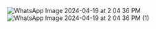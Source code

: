 ![WhatsApp Image 2024-04-19 at 2 04 36 PM](https://github.com/duttasourav1999/reactproject1/assets/78336904/6f374bb1-62cf-4cf4-80f9-e7786e7fb6bc)
![WhatsApp Image 2024-04-19 at 2 04 36 PM (1)](https://github.com/duttasourav1999/reactproject1/assets/78336904/51b9c7d9-1044-4b47-81d0-c95ca10867bc)
